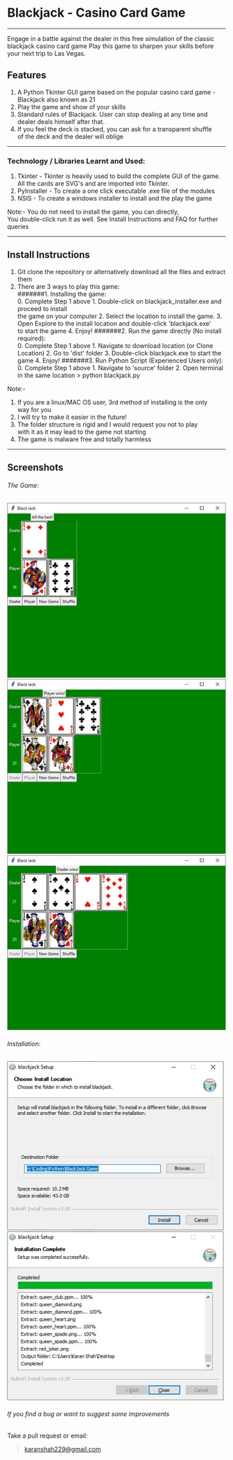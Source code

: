 # Blackjack - Casino Card Game

---

Engage in a battle against the dealer in this free simulation of the classic blackjack casino card game
Play this game to sharpen your skills before your next trip to Las Vegas.


## Features

1. A Python Tkinter GUI game based on the popular casino card game -  Blackjack also known as 21
2. Play the game and show of your skills
3. Standard rules of Blackjack. User can stop dealing at any time and   
dealer deals himself after that.
4. If you feel the deck is stacked, you can ask for a transparent shuffle   
of the deck and the dealer will oblige

---

### Technology / Libraries Learnt and Used:
1. Tkinter - Tkinter is heavily used to build the complete GUI of the game.  
All the cards are SVG's and are imported into Tkinter.
2.  PyInstaller - To create a one click executable .exe file of the modules
3. NSIS - To create a windows installer to install and the play the game

Note:- You do not need to install the game, you can directly,  
You double-click run it as well. See Install Instructions and FAQ for further queries

---

## Install Instructions

1. Git clone the repository or alternatively download all the files and extract them
2. There are 3 ways to play this game:  
#######1. Installing the game:  
		0. Complete Step 1 above
		1. Double-click on blackjack_installer.exe and proceed to install  
		the game on your computer
		2. Select the location to install the game.
		3. Open Explore to the install location and double-click 'blackjack.exe'   
		to start the game
		4. Enjoy!
#######2. Run the game directly (No install required):  
		0. Complete Step 1 above
		1. Navigate to download location (or Clone Location)
		2. Go to 'dist' folder
		3. Double-click blackjack.exe to start the game
		4. Enjoy!
#######3. Run Python Script (Experienced Users only):  
		0. Complete Step 1 above
		1. Navigate to 'source' folder
		2. Open terminal in the same location
		> python blackjack.py

Note:-
1. If you are a linux/MAC OS user, 3rd method of installing is the only   
way for you
2. I will try to make it easier in the future!
3. The folder structure is rigid and I would request you not to play  
with it as it may lead to the game not starting
4. The game is malware free and totally harmless
---

## Screenshots

###### The Game:
![alt text](https://github.com/karanshah229/BlackJack---Python-Game/blob/master/screenshots/game/new_game.JPG "New Game")  
![alt text](https://github.com/karanshah229/BlackJack---Python-Game/blob/master/screenshots/game/player_wins.JPG "Player Wins")  
![alt text](https://github.com/karanshah229/BlackJack---Python-Game/blob/master/screenshots/game/dealer_wins.JPG "Dealer Wins")  

###### Installation:
![alt text](https://github.com/karanshah229/BlackJack---Python-Game/blob/master/screenshots/installer/1.JPG "Select install location")
![alt text](https://github.com/karanshah229/BlackJack---Python-Game/blob/master/screenshots/installer/2.JPG "Double-click blackjack.exe file")

###### If you find a bug or want to suggest some improvements
Take a pull request or email:
> karanshah229@gmail.com

